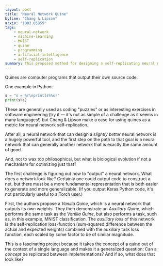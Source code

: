 ```yaml
---
layout: post
title: "Neural Network Quine"
byline: "Chang & Lipson"
arxiv: "1803.05859"
tags:
    - neural-network
    - machine-learning
    - MNIST
    - quine
    - programming
    - artificial-intelligence
    - self-replication
summary: This proposed method for designing a self-replicating neural network implements the concept of a code-less quine.
---
```


Quines are computer programs that output their own source code.

One example in Python:

```python
s = "s = %r\nprint(s%%s)"
print(s%s)
```

These are generally used as coding "puzzles" or as interesting exercises in software engineering (try it — it's not as simple of a challenge as it seems in many languages!) but Chang & Lipson make a case for using quines as a metric for neural network self-replication.

After all, a neural network that can design a _slightly better_ neural network is a hugely powerful tool, and the first step on the path to that goal is a neural network that can generally another network that is exactly the same amount of good.

And, not to wax too philosophical, but what is biological evolution if not a mechanism for optimizing just that?

The first challenge is figuring out how to "output" a neural network. What does a network look like? Certainly one could output code to construct a net, but there must be a more fundamental representation that is both easier to generate and more generalizable. (If you output Keras Python code, it's not particularly useful to a Torch user.)

First, the authors propose a _Vanilla Quine_, which is a neural network that outputs its own weights. They then demonstrate an _Auxiliary Quine_, which performs the same task as the _Vanilla Quine_, but also performs a task, such as, in this example, MNIST classification. The _auxiliary loss_ of this network is the self-replication loss-function (sum-squared difference between the actual and expected weights) combined with the auxiliary task loss function, each scaled by some factor to be of similar magnitude.

This is a fascinating project because it takes the concept of a quine out of the context of a single language and makes it a generalized question: Can a _concept_ be replicated between implementations? And if so, what does that look like?

